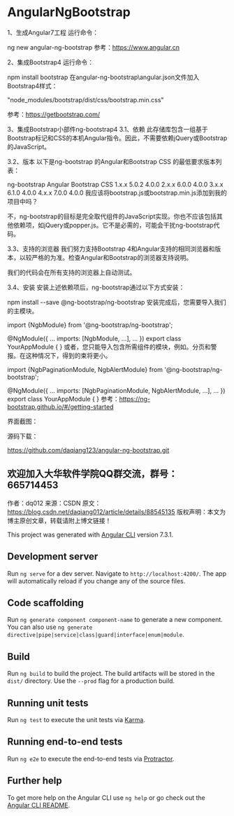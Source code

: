 # AngularNgBootstrap

1、生成Angular7工程
运行命令：

ng new angular-ng-bootstrap
参考：https://www.angular.cn

2、集成Bootstrap4
运行命令：

npm install bootstrap
在angular-ng-bootstrap\angular.json文件加入Bootstrap4样式：

"node_modules/bootstrap/dist/css/bootstrap.min.css"

参考：https://getbootstrap.com/

3、集成Bootstrap小部件ng-bootstrap4
3.1、依赖
此存储库包含一组基于Bootstrap标记和CSS的本机Angular指令。因此，不需要依赖jQuery或Bootstrap的JavaScript。

3.2、版本
以下是ng-bootstrap 的Angular和Bootstrap CSS 的最低要求版本列表：

ng-bootstrap	Angular	Bootstrap CSS
1.x.x	5.0.2	4.0.0
2.x.x	6.0.0	4.0.0
3.x.x	6.1.0	4.0.0
4.x.x	7.0.0	4.0.0
我应该将bootstrap.js或bootstrap.min.js添加到我的项目中吗？

不，ng-bootstrap的目标是完全取代组件的JavaScript实现。你也不应该包括其他依赖项，如jQuery或popper.js。它不是必需的，可能会干扰ng-bootstrap代码。

3.3、支持的浏览器
我们努力支持Bootstrap 4和Angular支持的相同浏览器和版本，以较严格的为准。检查Angular和Bootstrap的浏览器支持说明。

我们的代码会在所有支持的浏览器上自动测试。

3.4、安装
安装上述依赖项后，ng-bootstrap通过以下方式安装：

npm install --save @ng-bootstrap/ng-bootstrap
安装完成后，您需要导入我们的主模块。

import {NgbModule} from '@ng-bootstrap/ng-bootstrap';

@NgModule({
  ...
  imports: [NgbModule, ...],
  ...
})
export class YourAppModule {
}
或者，您只能导入包含所需组件的模块，例如。分页和警报。在这种情况下，得到的束将更小。

import {NgbPaginationModule, NgbAlertModule} from '@ng-bootstrap/ng-bootstrap';

@NgModule({
  ...
  imports: [NgbPaginationModule, NgbAlertModule, ...],
  ...
})
export class YourAppModule {
}
参考：https://ng-bootstrap.github.io/#/getting-started

界面截图：

源码下载：

https://github.com/daqiang123/angular-ng-bootstrap.git


欢迎加入大华软件学院QQ群交流，群号：665714453
--------------------- 
作者：dq012 
来源：CSDN 
原文：https://blog.csdn.net/daqiang012/article/details/88545135 
版权声明：本文为博主原创文章，转载请附上博文链接！



This project was generated with [Angular CLI](https://github.com/angular/angular-cli) version 7.3.1.

## Development server

Run `ng serve` for a dev server. Navigate to `http://localhost:4200/`. The app will automatically reload if you change any of the source files.

## Code scaffolding

Run `ng generate component component-name` to generate a new component. You can also use `ng generate directive|pipe|service|class|guard|interface|enum|module`.

## Build

Run `ng build` to build the project. The build artifacts will be stored in the `dist/` directory. Use the `--prod` flag for a production build.

## Running unit tests

Run `ng test` to execute the unit tests via [Karma](https://karma-runner.github.io).

## Running end-to-end tests

Run `ng e2e` to execute the end-to-end tests via [Protractor](http://www.protractortest.org/).

## Further help

To get more help on the Angular CLI use `ng help` or go check out the [Angular CLI README](https://github.com/angular/angular-cli/blob/master/README.md).
